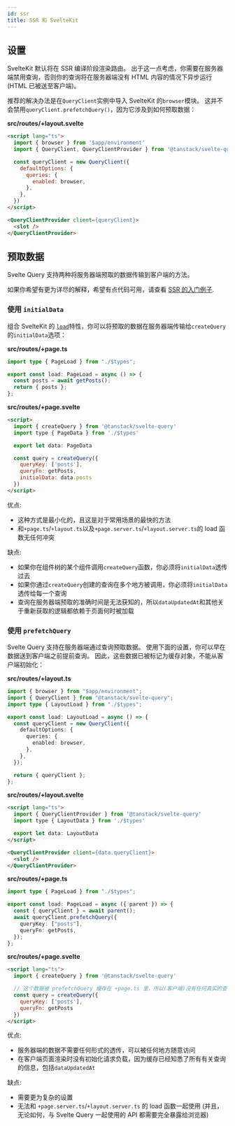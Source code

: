 ```yaml
---
id: ssr
title: SSR 和 SvelteKit
---
```


## 设置

SvelteKit 默认将在 SSR 编译阶段渲染路由。
出于这一点考虑，你需要在服务器端禁用查询，否则你的查询将在服务器端没有 HTML 内容的情况下异步运行(HTML 已被送至客户端)。

推荐的解决办法是在`QueryClient`实例中导入 SvelteKit 的`browser`模块。
这并不会禁用`queryClient.prefetchQuery()`，因为它涉及到如何预取数据：

**src/routes/+layout.svelte**

```markdown
<script lang="ts">
  import { browser } from '$app/environment'
  import { QueryClient, QueryClientProvider } from '@tanstack/svelte-query'

  const queryClient = new QueryClient({
    defaultOptions: {
      queries: {
        enabled: browser,
      },
    },
  })
</script>

<QueryClientProvider client={queryClient}>
  <slot />
</QueryClientProvider>
```

## 预取数据

Svelte Query 支持两种将服务器端预取的数据传输到客户端的方法。

如果你希望有更为详尽的解释，希望有点代码可用，请查看 [SSR 的入门例子](https://tanstack.com/query/v4/docs/svelte/examples/svelte/ssr).

### 使用 `initialData`

组合 SvelteKit 的 [`load`](https://kit.svelte.dev/docs/load)特性，你可以将预取的数据在服务器端传输给`createQuery`的`initialData`选项：

**src/routes/+page.ts**

```ts
import type { PageLoad } from "./$types";

export const load: PageLoad = async () => {
  const posts = await getPosts();
  return { posts };
};
```

**src/routes/+page.svelte**

```markdown
<script>
  import { createQuery } from '@tanstack/svelte-query'
  import type { PageData } from './$types'

  export let data: PageData

  const query = createQuery({
    queryKey: ['posts'],
    queryFn: getPosts,
    initialData: data.posts
  })
</script>
```

优点:

- 这种方式是最小化的，且这是对于常用场景的最快的方法
- 和`+page.ts`/`+layout.ts`以及`+page.server.ts`/`+layout.server.ts`的 load 函数无任何冲突

缺点:

- 如果你在组件树的某个组件调用`createQuery`函数，你必须将`initialData`透传过去
- 如果你通过`createQuery`创建的查询在多个地方被调用，你必须将`initialData`透传给每一个查询
- 查询在服务器端预取的准确时间是无法获知的，所以`dataUpdatedAt`和其他关于重新获取的逻辑都依赖于页面何时被加载

### 使用 `prefetchQuery`

Svelte Query 支持在服务器端通过查询预取数据。
使用下面的设置，你可以早在数据送到客户端之前提前查询。
因此，这些数据已被标记为缓存对象，不能从客户端初始化：

**src/routes/+layout.ts**

```ts
import { browser } from "$app/environment";
import { QueryClient } from "@tanstack/svelte-query";
import type { LayoutLoad } from "./$types";

export const load: LayoutLoad = async () => {
  const queryClient = new QueryClient({
    defaultOptions: {
      queries: {
        enabled: browser,
      },
    },
  });

  return { queryClient };
};
```

**src/routes/+layout.svelte**

```markdown
<script lang="ts">
  import { QueryClientProvider } from '@tanstack/svelte-query'
  import type { LayoutData } from './$types'

  export let data: LayoutData
</script>

<QueryClientProvider client={data.queryClient}>
  <slot />
</QueryClientProvider>
```

**src/routes/+page.ts**

```ts
import type { PageLoad } from "./$types";

export const load: PageLoad = async ({ parent }) => {
  const { queryClient } = await parent();
  await queryClient.prefetchQuery({
    queryKey: ["posts"],
    queryFn: getPosts,
  });
};
```

**src/routes/+page.svelte**

```markdown
<script lang="ts">
  import { createQuery } from '@tanstack/svelte-query'

  // 这个数据被 prefetchQuery 缓存在 +page.ts 里，所以(客户端)没有任何真实的查询被触发
  const query = createQuery({
    queryKey: ['posts'],
    queryFn: getPosts
  })
</script>
```

优点:

- 服务器端的数据不需要任何形式的透传，可以被任何地方随意访问
- 在客户端页面渲染时没有初始化请求负载，因为缓存已经知悉了所有有关查询的信息，包括`dataUpdatedAt`

缺点:

- 需要更为复杂的设置
- 无法和 `+page.server.ts`/`+layout.server.ts` 的 load 函数一起使用 (并且，无论如何，与 Svelte Query 一起使用的 API 都需要完全暴露给浏览器)
